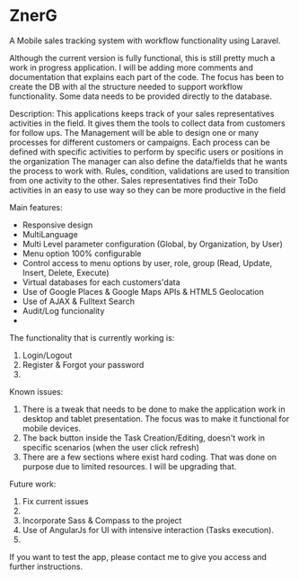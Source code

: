 ZnerG
=====

A Mobile sales tracking system with workflow functionality using Laravel.

Although the current version is fully functional, this is still pretty much a work in progress application.
I will be adding more comments and documentation that explains each part of the code.
The focus has been to create the DB with al the structure needed to support workflow functionality. 
Some data needs to be provided directly to the database.

Description:
This applications keeps track of your sales representatives activities in the field. It gives them the tools to collect data from customers for follow ups.
The Management will be able to design one or many processes for different customers or campaigns. 
Each process can be defined with specific activities to perform by specific users or positions in the organization
The manager can also define the data/fields that he wants the process to work with. Rules, condition, validations are used to transition from one activity to the other.
Sales representatives find their ToDo activities in an easy to use way so they can be more productive in the field

Main features:
- Responsive design
- MultiLanguage
- Multi Level parameter configuration (Global, by Organization, by User)
- Menu option 100% configurable
- Control access to menu options by user, role, group (Read, Update, Insert, Delete, Execute)
- Virtual databases for each customers'data
- Use of Google Places & Google Maps APIs & HTML5 Geolocation
- Use of AJAX & Fulltext Search 
- Audit/Log funcionality
- 

The functionality that is currently working is:
1. Login/Logout
2. Register & Forgot your password
3. 




Known issues:
1. There is a tweak that needs to be done to make the application work in desktop and tablet presentation. The focus was to make it functional for mobile devices.
2. The back button inside the Task Creation/Editing, doesn't work in specific scenarios (when the user click refresh) 
3. There are a few sections where exist hard coding. That was done on purpose due to limited resources. I will be upgrading that.

Future work:
1. Fix current issues
3.
2. Incorporate Sass & Compass to the project
3. Use of AngularJs for UI with intensive interaction (Tasks execution).
4. 







If you want to test the app, please contact me to give you access and further instructions.
